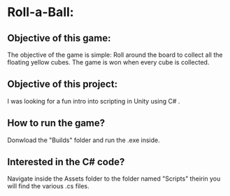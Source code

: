 # Roll-a-Ball:

## Objective of this game:

The objective of the game is simple: Roll around the board to collect all the floating yellow cubes. The game is won when every cube is collected.

## Objective of this project:

I was looking for a fun intro into scripting in Unity using C# .

## How to run the game?

Donwload the "Builds" folder and run the .exe inside.

## Interested in the C# code?

Navigate inside the Assets folder to the folder named "Scripts" theirin you will find the various .cs files.
